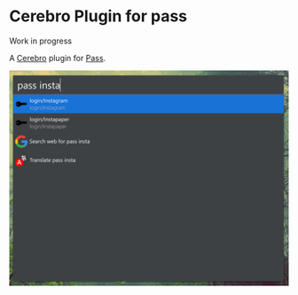 # Cerebro Plugin for pass

Work in progress

A [Cerebro](https://cerebroapp.com) plugin for [Pass](https://www.passwordstore.org/).

![Screenshot](docs/screenshot.png)
